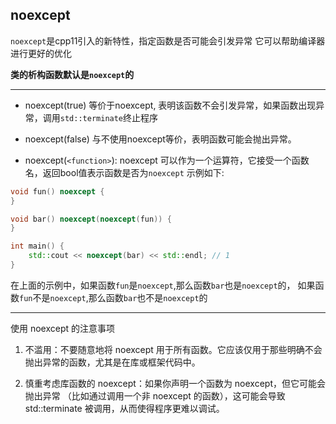 ## noexcept

`noexcept`是cpp11引入的新特性，指定函数是否可能会引发异常
它可以帮助编译器进行更好的优化

**类的析构函数默认是`noexcept`的**

***

- noexcept(true) 等价于noexcept, 表明该函数不会引发异常，如果函数出现异常，调用`std::terminate`终止程序

- noexcept(false) 与不使用noexcept等价，表明函数可能会抛出异常。

- noexcept(`<function>`): noexcept 可以作为一个运算符，它接受一个函数名，返回bool值表示函数是否为`noexcept`
示例如下:

```cpp 
void fun() noexcept {
}

void bar() noexcept(noexcept(fun)) {
}

int main() {
    std::cout << noexcept(bar) << std::endl; // 1
}
```
在上面的示例中，如果函数`fun`是`noexcept`,那么函数`bar`也是`noexcept`的，
如果函数`fun`不是`noexcept`,那么函数`bar`也不是`noexcept`的

***
使用 noexcept 的注意事项

1. 不滥用：不要随意地将 noexcept 用于所有函数。它应该仅用于那些明确不会抛出异常的函数，尤其是在库或框架代码中。

2. 慎重考虑库函数的 noexcept：如果你声明一个函数为 noexcept，但它可能会抛出异常
（比如通过调用一个非 noexcept 的函数），这可能会导致 std::terminate 被调用，从而使得程序更难以调试。
